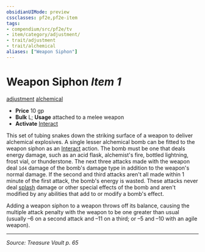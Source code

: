 ```yaml
---
obsidianUIMode: preview
cssclasses: pf2e,pf2e-item
tags:
- compendium/src/pf2e/tv
- item/category/adjustment/
- trait/adjustment
- trait/alchemical
aliases: ["Weapon Siphon"]
---
```

# Weapon Siphon *Item 1*  
[adjustment](rules/traits/adjustment-lotgb.md "Adjustment  Trait")  [alchemical](rules/traits/alchemical.md "Alchemical Item Trait")  

- **Price** 10 gp
- **Bulk** L; **Usage** attached to a melee weapon
- **Activate** [Interact](rules/actions/interact.md)

This set of tubing snakes down the striking surface of a weapon to deliver alchemical explosives. A single lesser alchemical bomb can be fitted to the weapon siphon as an [Interact](rules/actions/interact.md) action. The bomb must be one that deals energy damage, such as an acid flask, alchemist's fire, bottled lightning, frost vial, or thunderstone. The next three attacks made with the weapon deal `1d4` damage of the bomb's damage type in addition to the weapon's normal damage. If the second and third attacks aren't all made within 1 minute of the first attack, the bomb's energy is wasted. These attacks never deal [splash](rules/traits/splash.md "Splash Weapon Trait") damage or other special effects of the bomb and aren't modified by any abilities that add to or modify a bomb's effect.

Adding a weapon siphon to a weapon throws off its balance, causing the multiple attack penalty with the weapon to be one greater than usual (usually –6 on a second attack and –11 on a third; or –5 and –10 with an agile weapon).


---
*Source: Treasure Vault p. 65*